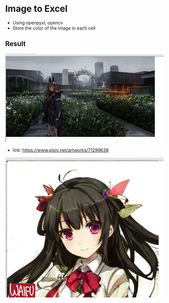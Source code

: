 # Image to Excel 

* Using openpyxl, opencv
* Store the color of the image in each cell

## Result 


![demo1](https://github.com/aicidi/simple-ex/blob/master/img_excel/demo1.PNG)
* link: https://www.pixiv.net/artworks/71299638

![demo3](https://github.com/aicidi/simple-ex/blob/master/img_excel/demo3.PNG)
